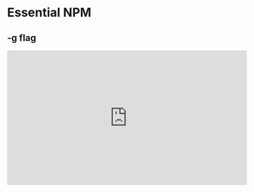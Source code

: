 <Head>
  <title>Learn React | Essential NPM > -g flag</title>
</Head>

# Essential NPM

## -g flag

<iframe width="560" height="315" src="https://www.youtube.com/embed/D8Xp8nE052o" frameborder="0" allow="autoplay; encrypted-media" allowfullscreen></iframe>
